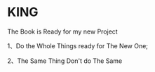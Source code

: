 # KING

The Book is Ready for my new Project

1、Do the Whole Things ready for The New One;

2、The Same Thing Don't do The Same 
